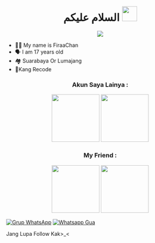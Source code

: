 <h1 align="center">السلام عليكم <img src="https://user-images.githubusercontent.com/1303154/88677602-1635ba80-d120-11ea-84d8-d263ba5fc3c0.gif" width="40px" alt=""><br></h1>
<p align="center">

<img src="https://telegra.ph/file/d762fe53abea6fa66a29d.jpg" />
</p>

<p align="center">

- 👩‍🦰 My name is FiraaChan
- 🗣️ I am 17 years old 
- 🏘️ Suarabaya Or Lumajang 
- 📌Kang Recode


<h3 align="center">Akun Saya Lainya :</h3>
<p align="center">
<a href="https://github.com/FiraaChan"><img src="https://github.com/FiraaChan.png?size=128" height="128" width="128" /></a>
<a href="https://github.com/Firaachanzz"><img src="https://github.com/Firaachanzz.png?size=128" height="128" width="128" /></a>
</p>

<h3 align="center">My Friend :</h3>
<p align="center">
<a href="https://github.com/hadiofc"><img src="https://github.com/hadiofc.png?size=128" height="128" width="128" /></a>
<a href="https://github.com/imellChannX"><img src="https://github.com/imellChannX.png?size=128" height="128" width="128" /></a>
</p>

[![Grup WhatsApp](https://img.shields.io/badge/WhatsApp%20Group%201-25D366?style=for-the-badge&logo=whatsapp&logoColor=white)](https://chat.whatsapp.com/EAMAuySd2Da3cUCYAvfVMQ)
[![Whatsapp Gua](https://img.shields.io/badge/WhatsApp%20GUA-25D366?style=for-the-badge&logo=whatsapp&logoColor=white)](https://wa.me/6283830815715)


Jang Lupa Follow Kak>_<

